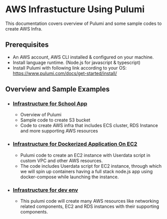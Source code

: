# AWS Infrastucture Using Pulumi
This documentation covers overview of Pulumi and some sample codes to create AWS Infra.

## Prerequisites
* An AWS account, AWS CLI installed & configured on your machine.
* Install language runtime. (Node.js for javascript & typescript) 
* Install Pulumi with following link according to your OS:
        https://www.pulumi.com/docs/get-started/install/

## Overview and Sample Examples

*  ### [Infrastructure for School App](./Pulumi%20Document.md) 

    * Overview of Pulumi
    * Sample code to create S3 bucket
    * Code to create AWS infra that includes ECS cluster, RDS Instance and more supporting AWS resources 

* ### [Infrastructure for Dockerized Application On EC2](./Pulumi-for-EC2-with%20script.md) 

    * Pulumi code to create an EC2 instance with Userdata script in custom VPC and other AWS resources. 
    * The code includes Userdata script for EC2 instance, through which we will spin up containers having a full stack node.js app using docker-compose while launching the instance. 

* ### [Infrastructure for dev env](./Pulumi-dev-env.md) 

    * This pulumi code will create many AWS resources like networking related components, EC2 and RDS instances with their supporting components.


